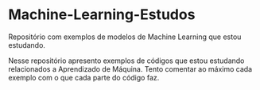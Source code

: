 # Machine-Learning-Estudos
Repositório com exemplos de modelos de Machine Learning que estou estudando.

Nesse repositório apresento exemplos de códigos que estou estudando relacionados a Aprendizado de Máquina. Tento comentar ao máximo cada exemplo com o que cada parte do código faz.
